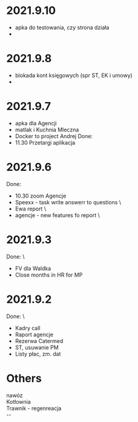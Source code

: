 # 2021.9.10
- apka do testowania, czy strona działa 
- 
# 2021.9.8
- blokada kont księgowych (spr ST, EK i umowy)
- 
# 2021.9.7
- apka dla Agencji 
- matlak i Kuchnia Mleczna 
- Docker to project Andrej 
Done:
- 11.30 Przetargi aplikacja

# 2021.9.6
Done:
- 10.30 zoom Agencje
- Speexx - task  write answerr to questions \
- Ewa report \
- agencje - new features fo report \

# 2021.9.3
Done: \
- FV dla Waldka
- Close months in HR for MP

# 2021.9.2
Done: \
- Kadry call 
- Raport agencje 
- Rezerwa Catermed 
- ST, usuwanie PM
- Listy płac, zm. dat


# Others
nawóz </br>
Kotłownia </br>
Trawnik - regenreacja </br>
--</br>

